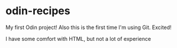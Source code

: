 # odin-recipes

My first Odin project!
Also this is the first time I'm using Git.
Excited!

I have some comfort with HTML, but not a lot of experience